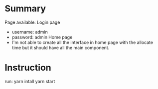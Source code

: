 # Summary

Page available:
Login page
  - username: admin
  - password: admin
Home page
  - I'm not able to create all the interface in home page with the allocate time but it should have all the main component.



# Instruction

run:
yarn intall
yarn start














